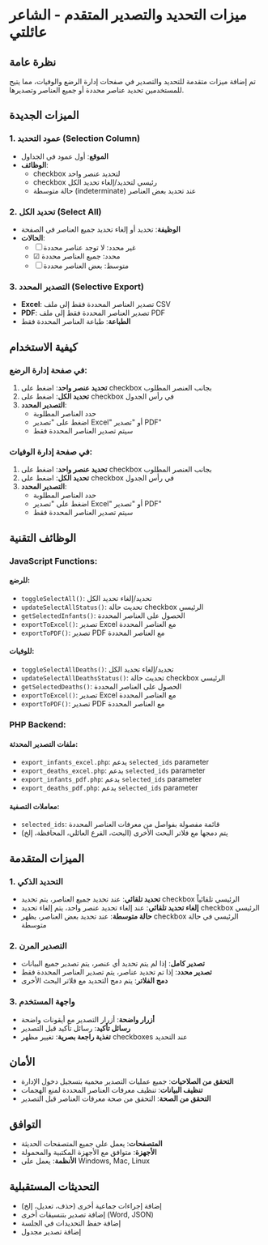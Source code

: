 # ميزات التحديد والتصدير المتقدم - الشاعر عائلتي

## نظرة عامة
تم إضافة ميزات متقدمة للتحديد والتصدير في صفحات إدارة الرضع والوفيات، مما يتيح للمستخدمين تحديد عناصر محددة أو جميع العناصر وتصديرها.

## الميزات الجديدة

### 1. عمود التحديد (Selection Column)
- **الموقع**: أول عمود في الجداول
- **الوظائف**:
  - checkbox لتحديد عنصر واحد
  - checkbox رئيسي لتحديد/إلغاء تحديد الكل
  - حالة متوسطة (indeterminate) عند تحديد بعض العناصر

### 2. تحديد الكل (Select All)
- **الوظيفة**: تحديد أو إلغاء تحديد جميع العناصر في الصفحة
- **الحالات**:
  - ☐ غير محدد: لا توجد عناصر محددة
  - ☑ محدد: جميع العناصر محددة
  - ☐ متوسط: بعض العناصر محددة

### 3. التصدير المحدد (Selective Export)
- **Excel**: تصدير العناصر المحددة فقط إلى ملف CSV
- **PDF**: تصدير العناصر المحددة فقط إلى ملف PDF
- **الطباعة**: طباعة العناصر المحددة فقط

## كيفية الاستخدام

### في صفحة إدارة الرضع:
1. **تحديد عنصر واحد**: اضغط على checkbox بجانب العنصر المطلوب
2. **تحديد الكل**: اضغط على checkbox في رأس الجدول
3. **التصدير المحدد**: 
   - حدد العناصر المطلوبة
   - اضغط على "تصدير Excel" أو "تصدير PDF"
   - سيتم تصدير العناصر المحددة فقط

### في صفحة إدارة الوفيات:
1. **تحديد عنصر واحد**: اضغط على checkbox بجانب العنصر المطلوب
2. **تحديد الكل**: اضغط على checkbox في رأس الجدول
3. **التصدير المحدد**: 
   - حدد العناصر المطلوبة
   - اضغط على "تصدير Excel" أو "تصدير PDF"
   - سيتم تصدير العناصر المحددة فقط

## الوظائف التقنية

### JavaScript Functions:

#### للرضع:
- `toggleSelectAll()`: تحديد/إلغاء تحديد الكل
- `updateSelectAllStatus()`: تحديث حالة checkbox الرئيسي
- `getSelectedInfants()`: الحصول على العناصر المحددة
- `exportToExcel()`: تصدير Excel مع العناصر المحددة
- `exportToPDF()`: تصدير PDF مع العناصر المحددة

#### للوفيات:
- `toggleSelectAllDeaths()`: تحديد/إلغاء تحديد الكل
- `updateSelectAllDeathsStatus()`: تحديث حالة checkbox الرئيسي
- `getSelectedDeaths()`: الحصول على العناصر المحددة
- `exportToExcel()`: تصدير Excel مع العناصر المحددة
- `exportToPDF()`: تصدير PDF مع العناصر المحددة

### PHP Backend:

#### ملفات التصدير المحدثة:
- `export_infants_excel.php`: يدعم `selected_ids` parameter
- `export_deaths_excel.php`: يدعم `selected_ids` parameter
- `export_infants_pdf.php`: يدعم `selected_ids` parameter
- `export_deaths_pdf.php`: يدعم `selected_ids` parameter

#### معاملات التصفية:
- `selected_ids`: قائمة مفصولة بفواصل من معرفات العناصر المحددة
- يتم دمجها مع فلاتر البحث الأخرى (البحث، الفرع العائلي، المحافظة، إلخ)

## الميزات المتقدمة

### 1. التحديد الذكي
- **تحديد تلقائي**: عند تحديد جميع العناصر، يتم تحديد checkbox الرئيسي تلقائياً
- **إلغاء تحديد تلقائي**: عند إلغاء تحديد عنصر واحد، يتم إلغاء تحديد checkbox الرئيسي
- **حالة متوسطة**: عند تحديد بعض العناصر، يظهر checkbox الرئيسي في حالة متوسطة

### 2. التصدير المرن
- **تصدير كامل**: إذا لم يتم تحديد أي عنصر، يتم تصدير جميع البيانات
- **تصدير محدد**: إذا تم تحديد عناصر، يتم تصدير العناصر المحددة فقط
- **دمج الفلاتر**: يتم دمج التحديد مع فلاتر البحث الأخرى

### 3. واجهة المستخدم
- **أزرار واضحة**: أزرار التصدير مع أيقونات واضحة
- **رسائل تأكيد**: رسائل تأكيد قبل التصدير
- **تغذية راجعة بصرية**: تغيير مظهر checkboxes عند التحديد

## الأمان
- **التحقق من الصلاحيات**: جميع عمليات التصدير محمية بتسجيل دخول الإدارة
- **تنظيف البيانات**: تنظيف معرفات العناصر المحددة لمنع الهجمات
- **التحقق من الصحة**: التحقق من صحة معرفات العناصر قبل التصدير

## التوافق
- **المتصفحات**: يعمل على جميع المتصفحات الحديثة
- **الأجهزة**: متوافق مع الأجهزة المكتبية والمحمولة
- **الأنظمة**: يعمل على Windows, Mac, Linux

## التحديثات المستقبلية
- إضافة إجراءات جماعية أخرى (حذف، تعديل، إلخ)
- إضافة تصدير بتنسيقات أخرى (Word, JSON)
- إضافة حفظ التحديدات في الجلسة
- إضافة تصدير مجدول
